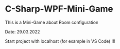 # C-Sharp-WPF-Mini-Game
This is a Mini-Game about Room configuration

Date: 29.03.2022

Start project with localhost (for example in VS Code) !!!
